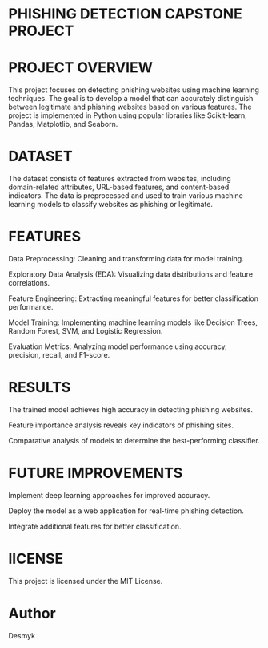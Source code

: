 # PHISHING DETECTION CAPSTONE PROJECT

# PROJECT OVERVIEW
This project focuses on detecting phishing websites using machine learning techniques. The goal is to develop a model that can accurately distinguish between legitimate and phishing websites based on various features. The project is implemented in Python using popular libraries like Scikit-learn, Pandas, Matplotlib, and Seaborn.

# DATASET
The dataset consists of features extracted from websites, including domain-related attributes, URL-based features, and content-based indicators. The data is preprocessed and used to train various machine learning models to classify websites as phishing or legitimate.

# FEATURES
Data Preprocessing: Cleaning and transforming data for model training.

Exploratory Data Analysis (EDA): Visualizing data distributions and feature correlations.

Feature Engineering: Extracting meaningful features for better classification performance.

Model Training: Implementing machine learning models like Decision Trees, Random Forest, SVM, and Logistic Regression.

Evaluation Metrics: Analyzing model performance using accuracy, precision, recall, and F1-score.

# RESULTS
The trained model achieves high accuracy in detecting phishing websites.

Feature importance analysis reveals key indicators of phishing sites.

Comparative analysis of models to determine the best-performing classifier.

# FUTURE IMPROVEMENTS
Implement deep learning approaches for improved accuracy.

Deploy the model as a web application for real-time phishing detection.

Integrate additional features for better classification.


# lICENSE
This project is licensed under the MIT License.

# Author
Desmyk


